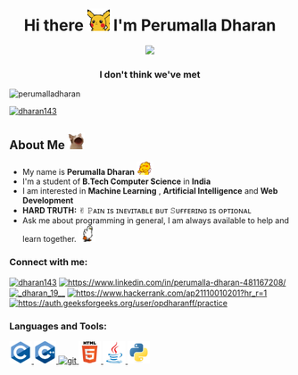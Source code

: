 <h1 align="center">Hi there
<img src="Media\ASPikaDab.gif" height="40">  I'm Perumalla Dharan</h1>
<p float="left">

<div align="center">
<img src='https://media.giphy.com/media/bcKmIWkUMCjVm/giphy.gif' width="200">
</div>
</p>
<h3 align="center">I don't think we've met</h3>

<p align="left"> <img src="https://komarev.com/ghpvc/?username=perumalladharan&label=Profile%20views&color=0e75b6&style=flat" alt="perumalladharan" /> </p>

<p align="left"> <a href="https://twitter.com/dharan143" target="blank"><img src="https://img.shields.io/twitter/follow/dharan143?logo=twitter&style=for-the-badge" alt="dharan143" /></a> </p>

##  About Me <img src="Media\933818109511479346.gif" width="30"> 

- My name is **Perumalla Dharan** <img src="Media\870667727151444068.gif" width="30">
- I'm a student of **B.Tech Computer Science** in **India**
- I am interested in  **Machine Learning** , **Artificial Intelligence** and **Web Development**
- **HARD TRUTH:** ✌︎ 𝙿ᴀɪɴ ɪs ɪɴᴇᴠɪᴛᴀʙʟᴇ ʙᴜᴛ 𝚂ᴜғғᴇʀɪɴɢ ɪs ᴏᴘᴛɪᴏɴᴀʟ
- Ask me about programming in general, I am always available to help and learn together. <img src="Media\981908669446889523.gif" width="30">

<h3 align="left">Connect with me:</h3>
<p align="left">
<a href="https://twitter.com/dharan143" target="blank"><img align="center" src="https://raw.githubusercontent.com/rahuldkjain/github-profile-readme-generator/master/src/images/icons/Social/twitter.svg" alt="dharan143" height="30" width="40" /></a>
<a href="https://linkedin.com/in/https://www.linkedin.com/in/perumalla-dharan-481167208/" target="blank"><img align="center" src="https://raw.githubusercontent.com/rahuldkjain/github-profile-readme-generator/master/src/images/icons/Social/linked-in-alt.svg" alt="https://www.linkedin.com/in/perumalla-dharan-481167208/" height="30" width="40" /></a>
<a href="https://instagram.com/_dharan_19__" target="blank"><img align="center" src="https://raw.githubusercontent.com/rahuldkjain/github-profile-readme-generator/master/src/images/icons/Social/instagram.svg" alt="_dharan_19__" height="30" width="40" /></a>
<a href="https://www.hackerrank.com/https://www.hackerrank.com/ap21110010201?hr_r=1" target="blank"><img align="center" src="https://raw.githubusercontent.com/rahuldkjain/github-profile-readme-generator/master/src/images/icons/Social/hackerrank.svg" alt="https://www.hackerrank.com/ap21110010201?hr_r=1" height="30" width="40" /></a>
<a href="https://auth.geeksforgeeks.org/user/https://auth.geeksforgeeks.org/user/opdharanff/practice" target="blank"><img align="center" src="https://raw.githubusercontent.com/rahuldkjain/github-profile-readme-generator/master/src/images/icons/Social/geeks-for-geeks.svg" alt="https://auth.geeksforgeeks.org/user/opdharanff/practice" height="30" width="40" /></a>
</p>

<h3 align="left">Languages and Tools:</h3>
<p align="left"> <a href="https://www.cprogramming.com/" target="_blank" rel="noreferrer"> <img src="https://raw.githubusercontent.com/devicons/devicon/master/icons/c/c-original.svg" alt="c" width="40" height="40"/> </a> <a href="https://www.w3schools.com/cpp/" target="_blank" rel="noreferrer"> <img src="https://raw.githubusercontent.com/devicons/devicon/master/icons/cplusplus/cplusplus-original.svg" alt="cplusplus" width="40" height="40"/> </a> <a href="https://git-scm.com/" target="_blank" rel="noreferrer"> <img src="https://www.vectorlogo.zone/logos/git-scm/git-scm-icon.svg" alt="git" width="40" height="40"/> </a> <a href="https://www.w3.org/html/" target="_blank" rel="noreferrer"> <img src="https://raw.githubusercontent.com/devicons/devicon/master/icons/html5/html5-original-wordmark.svg" alt="html5" width="40" height="40"/> </a> <a href="https://www.java.com" target="_blank" rel="noreferrer"> <img src="https://raw.githubusercontent.com/devicons/devicon/master/icons/java/java-original.svg" alt="java" width="40" height="40"/> </a> <a href="https://www.python.org" target="_blank" rel="noreferrer"> <img src="https://raw.githubusercontent.com/devicons/devicon/master/icons/python/python-original.svg" alt="python" width="40" height="40"/> </a> </p>


